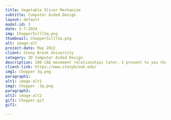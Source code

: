 ```yaml
---
title: Vegetable Slicer Mechanism
subtitle: Computer Aided Design
layout: default
modal-id: 3
date: 5-7-2024
img: ChopperSilllSq.png
thumbnail: ChopperSilllSq.png
alt: image-alt
project-date: May 2022
client: Stony Brook University
category: 3D Computer Aided Design
description: 100 CAD movement relationships later, I present to you the vegetable chopper 9000. A novel design using a simple movement mechanism, this project exibits a custom designed cam lobe which drives the chopping motion. The hand crank drives the conveyor belt and a gear train, which would theoretically chop whatever you choose to feed ths beast into even __cm pieces.
client-link: https://www.stonybrook.edu/
img1: Chopper 3q.png
paragraph1: 
alt1: image-alt1
img2: Chopper -3q.png
paragraph2: 
alt2: image-alt2
gif1: Chopper.gif
gif2: 

---
```

